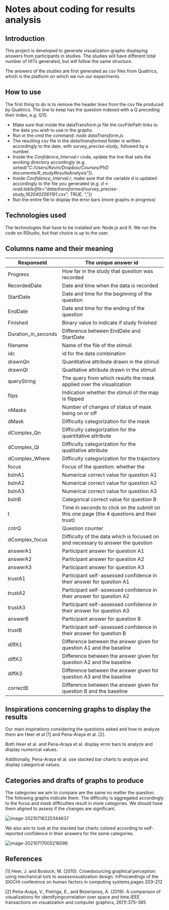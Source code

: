 # Notes about coding for results analysis



## Introduction

This project is developed to generate visualization graphs displaying answers from participants in studies. The studies will have different total number of HITs generated, but will follow the same structure. 

The answers of the studies are first generated as csv files from Qualtrics, which is the platform on which we run our experiments.



## How to use

The first thing to do is to remove the header lines from the csv file produced by Qualtrics. The line to keep has the question indexed with a Q preceding their index, e.g. Q15.

- Make sure that inside the dataTransform.js file the csvFilePath links to the data you wish to use in the graphs.
- Run in the cmd the command: *node dataTransform.js*
- The resulting csv file in the *data/transformed* folder is written accordingly to  the date, with *survey_precise-study_* followed by a number.
- Inside the *Confidence_Interval.r* code, update the line that sets the working directory accordingly (e.g. *setwd("C:/Users/Kevin/Dropbox/Courses/PhD documents/R_studyResultsAnalysis")*).
- Inside *Confidence_Interval.r*, make sure that the variable d is updated accordingly to the file you generated (e.g. *d <- read.table(file="data/transformed/survey_precise-study_1620402561191.csv", TRUE, ",")*)
- Run the entire file to display the error bars (more graphs in progress)



## Technologies used

The technologies that have to be installed are: Node.js and R. We run the code on RStudio, but that choice is up to the user.



## Columns name and their meaning

| ResponseId          | The unique answer id                                         |
| ------------------- | ------------------------------------------------------------ |
| Progress            | How far in the study that question was recorded              |
| RecordedDate        | Date and time when the data is recorded                      |
| StartDate           | Date and time for the beginning of the question              |
| EndDate             | Date and time for the ending of the question                 |
| Finished            | Binary value to indicate if study finished                   |
| Duration_in_seconds | Difference between EndDate and StartDate                     |
| filename            | Name of the file of the stimuli                              |
| idc                 | id for the data combination                                  |
| drawnQn             | Quantitative attribute drawn in the stimuli                  |
| drawnQl             | Qualitative attribute drawn in the stimuli                   |
| queryString         | The query from which results the mask applied over the visualization |
| flips               | Indication whether the stimuli of the map is flipped         |
| nMasks              | Number of changes of status of mask being on or off          |
| dMask               | Difficulty categorization for the mask                       |
| dComplex_Qn         | Difficulty categorization for the quantitative attribute     |
| dComplex_Ql         | Difficulty categorization for the qualitative attribute      |
| dComplex_Where      | Difficulty categorization for the trajectory                 |
| focus               | Focus of the question: whether the                           |
| bslnA1              | Numerical correct value for question A1                      |
| bslnA2              | Numerical correct value for question A2                      |
| bslnA3              | Numerical correct value for question A3                      |
| bslnB               | Categorical correct value for question B                     |
| t                   | Time in seconds to click on the submit on this one page (the 4 questions and their trust) |
| cntrQ               | Question counter                                             |
| dComplex_focus      | Difficulty of the data which is focused on and necessary to answer the question |
| answerA1            | Participant answer for question A1                           |
| answerA2            | Participant answer for question A2                           |
| answerA3            | Participant answer for question A3                           |
| trustA1             | Participant self-assessed confidence in their answer for question A1 |
| trustA2             | Participant self-assessed confidence in their answer for question A2 |
| trustA3             | Participant self-assessed confidence in their answer for question A3 |
| answerB             | Participant answer for question B                            |
| trustB              | Participant self-assessed confidence in their answer for question B |
| diffA1              | Difference between the answer given for question A1 and the baseline |
| diffA2              | Difference between the answer given for question A2 and the baseline |
| diffA3              | Difference between the answer given for question A3 and the baseline |
| correctB            | Difference between the answer given for question B and the baseline |



## Inspirations concerning graphs to display the results 

Our main inspirations considering the questions asked and how to analyze them are Heer et al [1] and Pena-Araya et al. [2].  

Both Heer et al. and Pena-Araya et al. display error bars to analyze and display numerical values.

Additionally, Pena-Araya et al. use stacked bar charts to analyze and display categorical values.



## Categories and drafts of graphs to produce

The categories we aim to compare are the same no matter the question. The following graphs indicate them. The difficulty is aggregated accordingly to the focus and mask difficulties result in more categories. We should have them aligned to assess if the changes are significant. 

![image-20210716225344637](C:\Users\Kevin\AppData\Roaming\Typora\typora-user-images\image-20210716225344637.png)



We also aim to look at the stacked bar charts colored according to self-reported confidence in their answers for the same categories.

![image-20210717005216096](C:\Users\Kevin\AppData\Roaming\Typora\typora-user-images\image-20210717005216096.png)


## References



[1] Heer, J. and Bostock, M. (2010). Crowdsourcing graphical perception: using mechanical turk to assessvisualization design.  InProceedings of the SIGCHI conference on human factors in computing systems,pages 203–212

[2] Peña-Araya, V., Pietriga, E., and Bezerianos, A. (2019). A comparison of visualizations for identifyingcorrelation over space and time.IEEE transactions on visualization and computer graphics, 26(1):375–385
